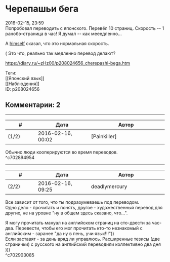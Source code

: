 Черепашьи бега
==============

  
2016-02-15, 23:59  
 Попробовал переводить с японского. Перевёл 10 страниц. Скорость -- 1 ранобэ-страница в час! Я думал -- как мееедленно...   
   
 А  [himself](http://himself.diary.ru "void")  сказал, что это нормальная скорость.   
   
 ( Это что, реально так медленно перевод делают?   
  
<https://diary.ru/~zHz00/p208024656_cherepashi-bega.htm>  
  
Теги:  
[[Японский язык]]  
[[Наблюдения]]  
ID: p208024656  


Комментарии: 2
--------------

  


---



|         #         |              Дата              |                     Автор                     |           ID           |
| --- | --- | --- | --- |
| (1/2) | 2016-02-16, 00:02 | [Painkiller] | c702894954 |

  
 Обычно люди кооперируются во время переводов.   
 ^c702894954

---



|         #         |              Дата              |                     Автор                     |           ID           |
| --- | --- | --- | --- |
| (2/2) | 2016-02-16, 09:25 | deadlymercury | c702903085 |

  
 Все зависит от того, что ты подразумеваешь под переводом.   
 Одно дело - прочитать и понять, другое - художественный перевод для других, не на уровне "ну в общем здесь сказано, что...".   
   
 Я могу прочитать мануал на английском страниц на сто-двести за час-два. Перевести, чтобы его мог прочитать кто-то незнакомый с английским - заранее "да ну в пень, учи язык!!!"))   
 Если заставят - за день вряд ли управлюсь. Расширенные тезисы (две странички) с русского на английский переводили коллективно два дня )))   
 ^c702903085